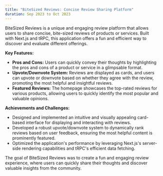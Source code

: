 ```yaml
---
title: "BiteSized Reviews: Concise Review Sharing Platform"
duration: Sep 2023 to Oct 2023
---
```


BiteSized Reviews is a unique and engaging review platform that allows users to share concise, bite-sized reviews of products or services. Built with Next.js and tRPC, this application offers a fun and efficient way to discover and evaluate different offerings.

**Key Features:**

- **Pros and Cons:** Users can quickly convey their thoughts by highlighting the pros and cons of a product or service in a glimpsable format.
- **Upvote/Downvote System:** Reviews are displayed as cards, and users can upvote or downvote based on whether they agree with the review, promoting the most helpful and insightful reviews.
- **Featured Reviews:** The homepage showcases the top-rated reviews for various products, allowing users to quickly identify the most popular and valuable opinions.

**Achievements and Challenges:**

- Designed and implemented an intuitive and visually appealing card-based interface for displaying and interacting with reviews.
- Developed a robust upvote/downvote system to dynamically rank reviews based on user feedback, ensuring the most helpful content is prominently featured.
- Optimized the application's performance by leveraging Next.js's server-side rendering capabilities and tRPC's efficient data fetching.

The goal of BiteSized Reviews was to create a fun and engaging review experience, where users can quickly share their thoughts and discover valuable insights from the community.
